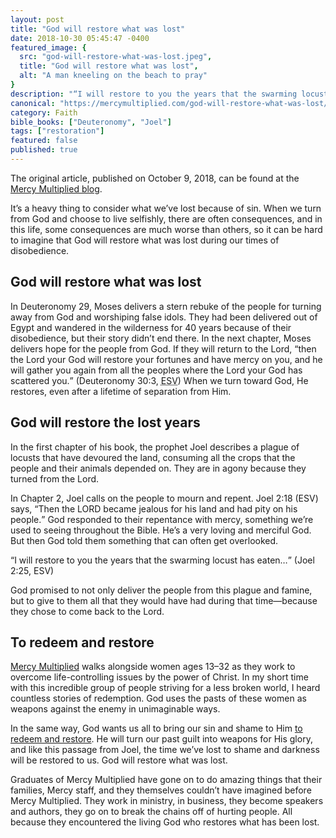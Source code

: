 ```yaml
---
layout: post
title: "God will restore what was lost"
date: 2018-10-30 05:45:47 -0400
featured_image: {
  src: "god-will-restore-what-was-lost.jpeg",
  title: "God will restore what was lost",
  alt: "A man kneeling on the beach to pray"
}
description: "“I will restore to you the years that the swarming locust has eaten…” (Joel 2:25, ESV)"
canonical: "https://mercymultiplied.com/god-will-restore-what-was-lost/"
category: Faith
bible_books: ["Deuteronomy", "Joel"]
tags: ["restoration"]
featured: false
published: true
---
```


<p class="note">The original article, published on October 9, 2018, can be found at the <a href="https://mercymultiplied.com/god-will-restore-what-was-lost/" target="_blank">Mercy Multiplied blog</a>.</p>

It’s a heavy thing to consider what we’ve lost because of sin. When we turn from God and choose to live selfishly, there are often consequences, and in this life, some consequences are much worse than others, so it can be hard to imagine that God will restore what was lost during our times of disobedience.

## God will restore what was lost

In Deuteronomy 29, Moses delivers a stern rebuke of the people for turning away from God and worshiping false idols. They had been delivered out of Egypt and wandered in the wilderness for 40 years because of their disobedience, but their story didn’t end there. In the next chapter, Moses delivers hope for the people from God. If they will return to the Lord, <q>then the Lord your God will restore your fortunes and have mercy on you, and he will gather you again from all the peoples where the Lord your God has scattered you.</q> (Deuteronomy 30:3, <abbr title="English Standard Version">ESV</abbr>) When we turn toward God, He restores, even after a lifetime of separation from Him.

## God will restore the lost years

In the first chapter of his book, the prophet Joel describes a plague of locusts that have devoured the land, consuming all the crops that the people and their animals depended on. They are in agony because they turned from the Lord.

In Chapter 2, Joel calls on the people to mourn and repent. Joel 2:18 (ESV) says, <q>Then the LORD became jealous for his land and had pity on his people.</q> God responded to their repentance with mercy, something we’re used to seeing throughout the Bible. He’s a very loving and merciful God. But then God told them something that can often get overlooked.

<q>I will restore to you the years that the swarming locust has eaten&hellip;</q> (Joel 2:25, ESV)

God promised to not only deliver the people from this plague and famine, but to give to them all that they would have had during that time&mdash;because they chose to come back to the Lord.

## To redeem and restore

[Mercy Multiplied](https://mercymultiplied.com/) walks alongside women ages 13&ndash;32 as they work to overcome life-controlling issues by the power of Christ. In my short time with this incredible group of people striving for a less broken world, I heard countless stories of redemption. God uses the pasts of these women as weapons against the enemy in unimaginable ways.

In the same way, God wants us all to bring our sin and shame to Him [to redeem and restore](https://mercymultiplied.com/2018/08/from-criminal-record-to-law-student/). He will turn our past guilt into weapons for His glory, and like this passage from Joel, the time we’ve lost to shame and darkness will be restored to us. God will restore what was lost.

Graduates of Mercy Multiplied have gone on to do amazing things that their families, Mercy staff, and they themselves couldn’t have imagined before Mercy Multiplied. They work in ministry, in business, they become speakers and authors, they go on to break the chains off of hurting people. All because they encountered the living God who restores what has been lost.